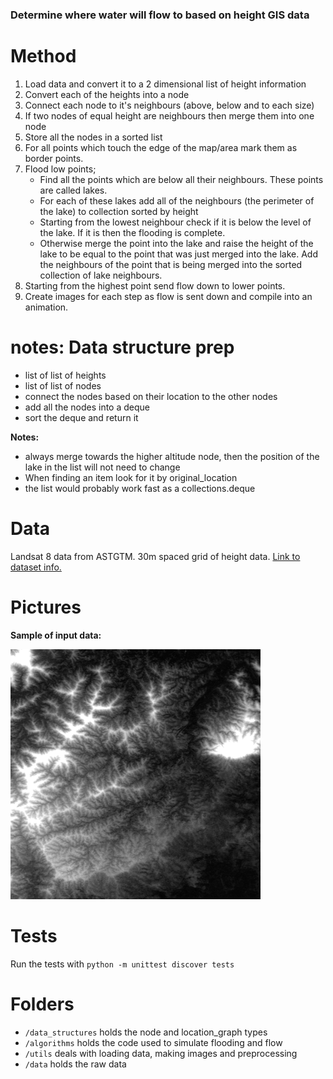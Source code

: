 ### Determine where water will flow to based on height GIS data

# Method

1. Load data and convert it to a 2 dimensional list of height information
2. Convert each of the heights into a node
3. Connect each node to it's neighbours (above, below and to each size)
4. If two nodes of equal height are neighbours then merge them into one node
5. Store all the nodes in a sorted list
6. For all points which touch the edge of the map/area mark them as border points.
7. Flood low points;
    * Find all the points which are below all their neighbours. These points are called lakes.
    * For each of these lakes add all of the neighbours (the perimeter of the lake) to collection sorted by height
    * Starting from the lowest neighbour check if it is below the level of the lake. If it is then the flooding is complete.
    * Otherwise merge the point into the lake and raise the height of the lake to be equal to the point that was just merged into the lake. Add the neighbours of the point that is being merged into the sorted collection of lake neighbours.
9. Starting from the highest point send flow down to lower points.
10. Create images for each step as flow is sent down and compile into an animation.

# notes: Data structure prep

* list of list of heights
* list of list of nodes
* connect the nodes based on their location to the other nodes
* add all the nodes into a deque
* sort the deque and return it

**Notes:**

* always merge towards the higher altitude node, then the position of the lake in the list will not need to change
* When finding an item look for it by original_location
* the list would probably work fast as a collections.deque

# Data

Landsat 8 data from ASTGTM. 30m spaced grid of height data. [Link to dataset info.](https://lpdaac.usgs.gov/dataset_discovery/aster/aster_products_table/astgtm)

<!--
# Instructions for running

TODO
 -->

# Pictures

**Sample of input data:**

![Sample of input data](docs/sample.png)
 
# Tests

Run the tests with `python -m unittest discover tests`

# Folders

* `/data_structures` holds the node and location_graph types
* `/algorithms` holds the code used to simulate flooding and flow
* `/utils` deals with loading data, making images and preprocessing
* `/data` holds the raw data

